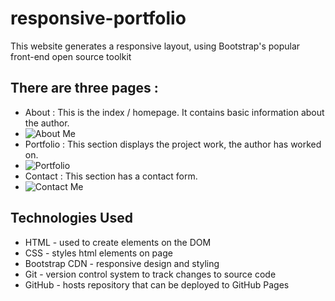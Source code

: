 # responsive-portfolio

This website generates a responsive layout, using Bootstrap's
popular front-end open source toolkit 

## There are three pages :
- About : This is the index / homepage.  It contains basic information about the author. 
- ![About Me](assets/images/about.png)
- Portfolio : This section displays the project work, the author has worked on.
- ![Portfolio](assets/images/portfolio.png)
- Contact : This section has a contact form.
- ![Contact Me](assets/images/contact.png)

## Technologies Used
- HTML - used to create elements on the DOM
- CSS - styles html elements on page
- Bootstrap CDN - responsive design and styling 
- Git - version control system to track changes to source code
- GitHub - hosts repository that can be deployed to GitHub Pages


